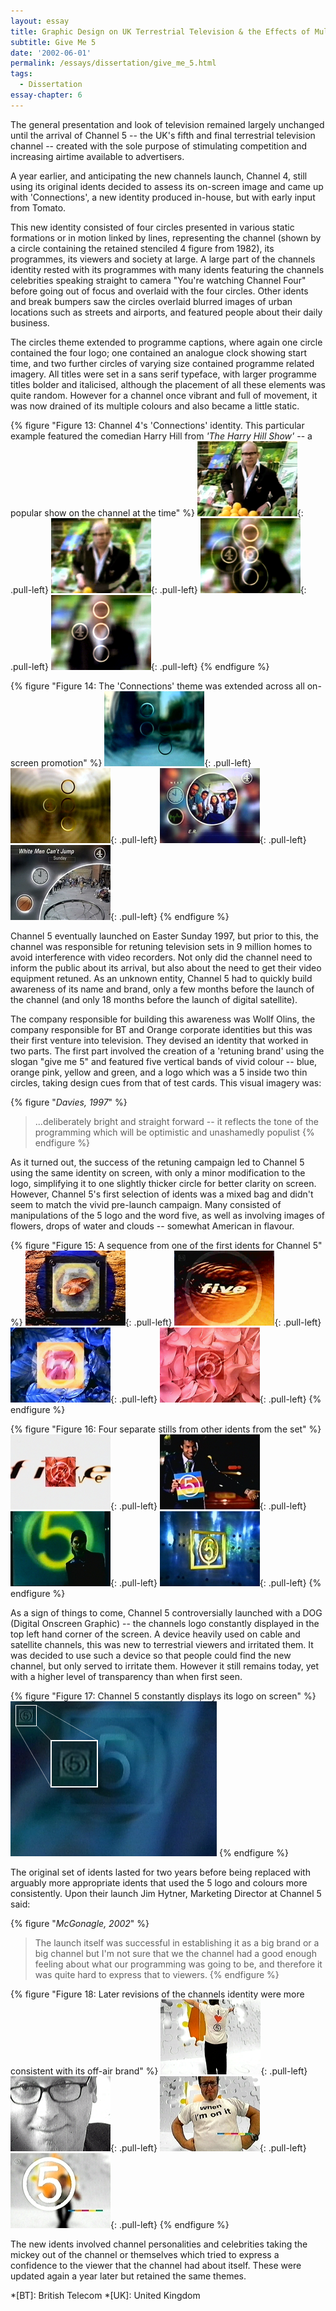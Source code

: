 ```yaml
---
layout: essay
title: Graphic Design on UK Terrestrial Television & the Effects of Multi-Channel Growth
subtitle: Give Me 5
date: '2002-06-01'
permalink: /essays/dissertation/give_me_5.html
tags:
  - Dissertation
essay-chapter: 6
---
```

The general presentation and look of television remained largely unchanged until the arrival of Channel 5 -- the UK's fifth and final terrestrial television channel -- created with the sole purpose of stimulating competition and increasing airtime available to advertisers.

A year earlier, and anticipating the new channels launch, Channel 4, still using its original idents decided to assess its on-screen image and came up with 'Connections', a new identity produced in-house, but with early input from Tomato.

This new identity consisted of four circles presented in various static formations or in motion linked by lines, representing the channel (shown by a circle containing the retained stenciled 4 figure from 1982), its programmes, its viewers and society at large. A large part of the channels identity rested with its programmes with many idents featuring the channels celebrities speaking straight to camera "You're watching Channel Four" before going out of focus and overlaid with the four circles. Other idents and break bumpers saw the circles overlaid blurred images of urban locations such as streets and airports, and featured people about their daily business.

The circles theme extended to programme captions, where again one circle contained the four logo; one contained an analogue clock showing start time, and two further circles of varying size contained programme related imagery. All titles were set in a sans serif typeface, with larger programme titles bolder and italicised, although the placement of all these elements was quite random. However for a channel once vibrant and full of movement, it was now drained of its multiple colours and also became a little static.

{% figure "Figure 13: Channel 4's 'Connections' identity. This particular example featured the comedian Harry Hill from <cite>'The Harry Hill Show'</cite> -- a popular show on the channel at the time" %}
![Channel 4 'Connections' ident featuring Harry Hill, 1996](/assets/images/essays/dissertation/figure-13a.png){: .pull-left}
![Channel 4 'Connections' ident featuring Harry Hill, 1996](/assets/images/essays/dissertation/figure-13b.png){: .pull-left}
![Channel 4 'Connections' ident featuring Harry Hill, 1996](/assets/images/essays/dissertation/figure-13c.png){: .pull-left}
![Channel 4 'Connections' ident featuring Harry Hill, 1996](/assets/images/essays/dissertation/figure-13d.png){: .pull-left}
{% endfigure %}

{% figure "Figure 14: The 'Connections' theme was extended across all on-screen promotion" %}
![Channel 4 'Connections' ident, 1996](/assets/images/essays/dissertation/figure-14a.png){: .pull-left}
![Channel 4 'Connections' ident, 1996](/assets/images/essays/dissertation/figure-14b.png){: .pull-left}
![Channel 4 'Connections' promotional caption for 'ER', 1996](/assets/images/essays/dissertation/figure-14c.png){: .pull-left}
![Channel 4 'Connections' holding caption for 'Harry Hill', 1996](/assets/images/essays/dissertation/figure-14d.png){: .pull-left}
{% endfigure %}

Channel 5 eventually launched on Easter Sunday 1997, but prior to this, the channel was responsible for retuning television sets in 9 million homes to avoid interference with video recorders. Not only did the channel need to inform the public about its arrival, but also about the need to get their video equipment retuned. As an unknown entity, Channel 5 had to quickly build awareness of its name and brand, only a few months before the launch of the channel (and only 18 months before the launch of digital satellite).

The company responsible for building this awareness was Wollf Olins, the company responsible for BT and Orange corporate identities but this was their first venture into television. They devised an identity that worked in two parts. The first part involved the creation of a 'retuning brand' using the slogan "give me 5" and featured five vertical bands of vivid colour -- blue, orange pink, yellow and green, and a logo which was a 5 inside two thin circles, taking design cues from that of test cards. This visual imagery was:

{% figure "<cite>Davies, 1997</cite>" %}
> ...deliberately bright and straight forward -- it reflects the tone of the programming which will be optimistic and unashamedly populist
{% endfigure %}

As it turned out, the success of the retuning campaign led to Channel 5 using the same identity on screen, with only a minor modification to the logo, simplifying it to one slightly thicker circle for better clarity on screen. However, Channel 5's first selection of idents was a mixed bag and didn't seem to match the vivid pre-launch campaign. Many consisted of manipulations of the 5 logo and the word five, as well as involving images of flowers, drops of water and clouds -- somewhat American in flavour.

{% figure "Figure 15: A sequence from one of the first idents for Channel 5" %}
![Channel 5 launch ident, 1997](/assets/images/essays/dissertation/figure-15a.png){: .pull-left}
![Channel 5 launch ident, 1997](/assets/images/essays/dissertation/figure-15b.png){: .pull-left}
![Channel 5 launch ident, 1997](/assets/images/essays/dissertation/figure-15c.png){: .pull-left}
![Channel 5 launch ident, 1997](/assets/images/essays/dissertation/figure-15d.png){: .pull-left}
{% endfigure %}

{% figure "Figure 16: Four separate stills from other idents from the set" %}
![Channel 5 launch ident, 1997](/assets/images/essays/dissertation/figure-16a.png){: .pull-left}
![Channel 5 launch ident, 1997](/assets/images/essays/dissertation/figure-16b.png){: .pull-left}
![Channel 5 launch ident, 1997](/assets/images/essays/dissertation/figure-16c.png){: .pull-left}
![Channel 5 launch ident, 1997](/assets/images/essays/dissertation/figure-16d.png){: .pull-left}
{% endfigure %}

As a sign of things to come, Channel 5 controversially launched with a DOG (Digital Onscreen Graphic) -- the channels logo constantly displayed in the top left hand corner of the screen. A device heavily used on cable and satellite channels, this was new to terrestrial viewers and irritated them. It was decided to use such a device so that people could find the new channel, but only served to irritate them. However it still remains today, yet with a higher level of transparency than when first seen.

{% figure "Figure 17: Channel 5 constantly displays its logo on screen" %}
![Close up of Channel 5 'DOG'](/assets/images/essays/dissertation/figure-17.png)
{% endfigure %}

The original set of idents lasted for two years before being replaced with arguably more appropriate idents that used the 5 logo and colours more consistently. Upon their launch Jim Hytner, Marketing Director at Channel 5 said:

{% figure "<cite>McGonagle, 2002</cite>" %}
> The launch itself was successful in establishing it as a big brand or a big channel but I'm not sure that we the channel had a good enough feeling about what our programming was going to be, and therefore it was quite hard to express that to viewers.
{% endfigure %}


{% figure "Figure 18: Later revisions of the channels identity were more consistent with its off-air brand" %}
![Channel 5 ident featuring Neil Fox, 1999](/assets/images/essays/dissertation/figure-18a.png){: .pull-left}
![Channel 5 ident featuring Neil Fox, 1999](/assets/images/essays/dissertation/figure-18b.png){: .pull-left}
![Channel 5 ident featuring Neil Fox, 1999](/assets/images/essays/dissertation/figure-18c.png){: .pull-left}
![Channel 5 ident featuring Neil Fox, 1999](/assets/images/essays/dissertation/figure-18d.png){: .pull-left}
{% endfigure %}

The new idents involved channel personalities and celebrities taking the mickey out of the channel or themselves which tried to express a confidence to the viewer that the channel had about itself. These were updated again a year later but retained the same themes.

*[BT]: British Telecom
*[UK]: United Kingdom